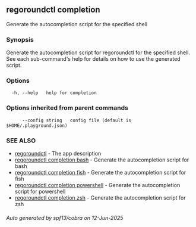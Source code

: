 ## regoroundctl completion

Generate the autocompletion script for the specified shell

### Synopsis

Generate the autocompletion script for regoroundctl for the specified shell.
See each sub-command's help for details on how to use the generated script.


### Options

```
  -h, --help   help for completion
```

### Options inherited from parent commands

```
      --config string   config file (default is $HOME/.playground.json)
```

### SEE ALSO

* [regoroundctl](regoroundctl.md)	 - The app description
* [regoroundctl completion bash](regoroundctl_completion_bash.md)	 - Generate the autocompletion script for bash
* [regoroundctl completion fish](regoroundctl_completion_fish.md)	 - Generate the autocompletion script for fish
* [regoroundctl completion powershell](regoroundctl_completion_powershell.md)	 - Generate the autocompletion script for powershell
* [regoroundctl completion zsh](regoroundctl_completion_zsh.md)	 - Generate the autocompletion script for zsh

###### Auto generated by spf13/cobra on 12-Jun-2025
